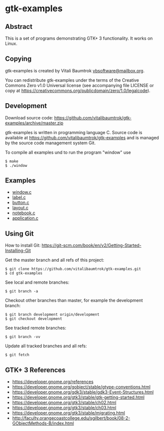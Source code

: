 # gtk-examples

## Abstract
This is a set of programs demonstrating GTK+ 3 functionality. It works on Linux.

## Copying
gtk-examples is created by Vitali Baumtrok <vbsoftware@mailbox.org>.

You can redistribute gtk-examples under the terms of the Creative Commons Zero v1.0 Universal license
(see accompanying file LICENSE or copy at <https://creativecommons.org/publicdomain/zero/1.0/legalcode>).

## Development
Download source code: <https://github.com/vitalibaumtrok/gtk-examples/archive/master.zip>

gtk-examples is written in programming language C. Source code is available at
<https://github.com/vitalibaumtrok/gtk-examples> and is managed by
the source code management system Git.

To compile all examples und to run the program "window" use

	$ make
	$ ./window

## Examples
- [window.c](https://github.com/vitalibaumtrok/gtk-examples/blob/master/window.c)
- [label.c](https://github.com/vitalibaumtrok/gtk-examples/blob/master/label.c)
- [button.c](https://github.com/vitalibaumtrok/gtk-examples/blob/master/button.c)
- [layout.c](https://github.com/vitalibaumtrok/gtk-examples/blob/master/layout.c)
- [notebook.c](https://github.com/vitalibaumtrok/gtk-examples/blob/master/notebook.c)
- [application.c](https://github.com/vitalibaumtrok/gtk-examples/blob/master/application.c)

## Using Git
How to install Git: <https://git-scm.com/book/en/v2/Getting-Started-Installing-Git>

Get the master branch and all refs of this project:

	$ git clone https://github.com/vitalibaumtrok/gtk-examples.git
	$ cd gtk-examples

See local and remote branches:

	$ git branch -a

Checkout other branches than master, for example the development branch:

	$ git branch development origin/development
	$ git checkout development

See tracked remote branches:

	$ git branch -vv

Update all tracked branches and all refs:

	$ git fetch

## GTK+ 3 References

- <https://developer.gnome.org/references>
- <https://developer.gnome.org/gobject/stable/gtype-conventions.html>
- <https://developer.gnome.org/gdk3/stable/gdk3-Event-Structures.html>
- <https://developer.gnome.org/gtk3/stable/gtk-getting-started.html>
- <https://developer.gnome.org/gtk3/stable/ch02.html>
- <https://developer.gnome.org/gtk3/stable/ch03.html>
- <https://developer.gnome.org/gtk3/stable/migrating.html>
- <http://faculty.orangecoastcollege.edu/sgilbert/book/08-2-GObjectMethods-B/index.html>

